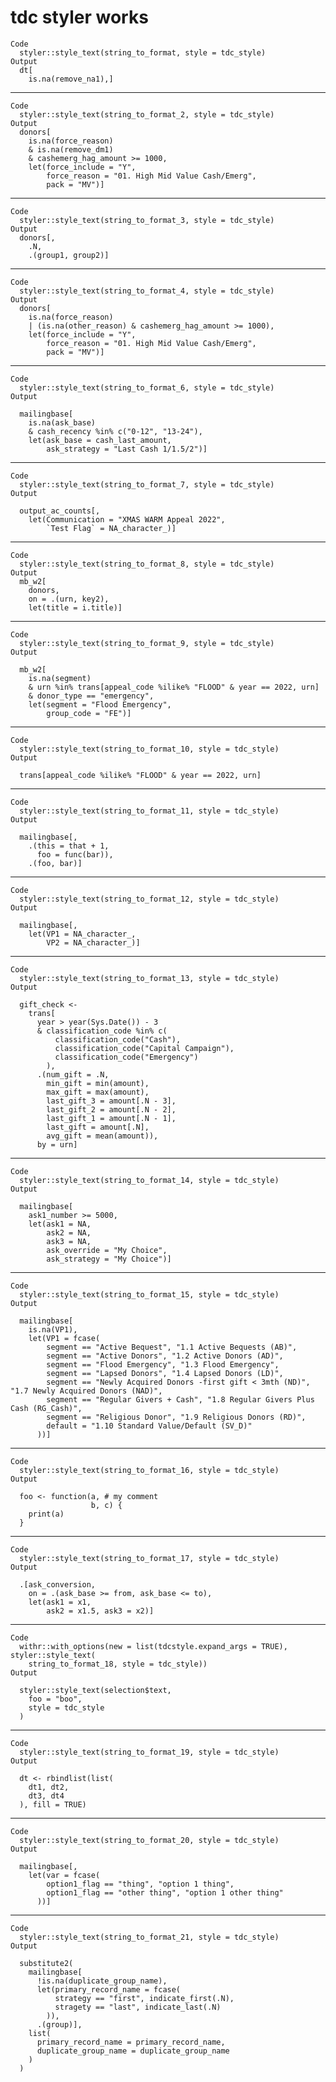 # tdc styler works

    Code
      styler::style_text(string_to_format, style = tdc_style)
    Output
      dt[
        is.na(remove_na1),]

---

    Code
      styler::style_text(string_to_format_2, style = tdc_style)
    Output
      donors[
        is.na(force_reason)
        & is.na(remove_dm1)
        & cashemerg_hag_amount >= 1000,
        let(force_include = "Y",
            force_reason = "01. High Mid Value Cash/Emerg",
            pack = "MV")]

---

    Code
      styler::style_text(string_to_format_3, style = tdc_style)
    Output
      donors[,
        .N,
        .(group1, group2)]

---

    Code
      styler::style_text(string_to_format_4, style = tdc_style)
    Output
      donors[
        is.na(force_reason)
        | (is.na(other_reason) & cashemerg_hag_amount >= 1000),
        let(force_include = "Y",
            force_reason = "01. High Mid Value Cash/Emerg",
            pack = "MV")]

---

    Code
      styler::style_text(string_to_format_6, style = tdc_style)
    Output
      
      mailingbase[
        is.na(ask_base)
        & cash_recency %in% c("0-12", "13-24"),
        let(ask_base = cash_last_amount,
            ask_strategy = "Last Cash 1/1.5/2")]

---

    Code
      styler::style_text(string_to_format_7, style = tdc_style)
    Output
      
      output_ac_counts[,
        let(Communication = "XMAS WARM Appeal 2022",
            `Test Flag` = NA_character_)]

---

    Code
      styler::style_text(string_to_format_8, style = tdc_style)
    Output
      mb_w2[
        donors,
        on = .(urn, key2),
        let(title = i.title)]

---

    Code
      styler::style_text(string_to_format_9, style = tdc_style)
    Output
      
      mb_w2[
        is.na(segment)
        & urn %in% trans[appeal_code %ilike% "FLOOD" & year == 2022, urn]
        & donor_type == "emergency",
        let(segment = "Flood Emergency",
            group_code = "FE")]

---

    Code
      styler::style_text(string_to_format_10, style = tdc_style)
    Output
      
      trans[appeal_code %ilike% "FLOOD" & year == 2022, urn]

---

    Code
      styler::style_text(string_to_format_11, style = tdc_style)
    Output
      
      mailingbase[,
        .(this = that + 1,
          foo = func(bar)),
        .(foo, bar)]

---

    Code
      styler::style_text(string_to_format_12, style = tdc_style)
    Output
      
      mailingbase[,
        let(VP1 = NA_character_,
            VP2 = NA_character_)]

---

    Code
      styler::style_text(string_to_format_13, style = tdc_style)
    Output
      
      gift_check <-
        trans[
          year > year(Sys.Date()) - 3
          & classification_code %in% c(
              classification_code("Cash"),
              classification_code("Capital Campaign"),
              classification_code("Emergency")
            ),
          .(num_gift = .N,
            min_gift = min(amount),
            max_gift = max(amount),
            last_gift_3 = amount[.N - 3],
            last_gift_2 = amount[.N - 2],
            last_gift_1 = amount[.N - 1],
            last_gift = amount[.N],
            avg_gift = mean(amount)),
          by = urn]

---

    Code
      styler::style_text(string_to_format_14, style = tdc_style)
    Output
      
      mailingbase[
        ask1_number >= 5000,
        let(ask1 = NA,
            ask2 = NA,
            ask3 = NA,
            ask_override = "My Choice",
            ask_strategy = "My Choice")]

---

    Code
      styler::style_text(string_to_format_15, style = tdc_style)
    Output
      
      mailingbase[
        is.na(VP1),
        let(VP1 = fcase(
            segment == "Active Bequest", "1.1 Active Bequests (AB)",
            segment == "Active Donors", "1.2 Active Donors (AD)",
            segment == "Flood Emergency", "1.3 Flood Emergency",
            segment == "Lapsed Donors", "1.4 Lapsed Donors (LD)",
            segment == "Newly Acquired Donors -first gift < 3mth (ND)", "1.7 Newly Acquired Donors (NAD)",
            segment == "Regular Givers + Cash", "1.8 Regular Givers Plus Cash (RG_Cash)",
            segment == "Religious Donor", "1.9 Religious Donors (RD)",
            default = "1.10 Standard Value/Default (SV_D)"
          ))]

---

    Code
      styler::style_text(string_to_format_16, style = tdc_style)
    Output
      
      foo <- function(a, # my comment
                      b, c) {
        print(a)
      }

---

    Code
      styler::style_text(string_to_format_17, style = tdc_style)
    Output
      
      .[ask_conversion,
        on = .(ask_base >= from, ask_base <= to),
        let(ask1 = x1,
            ask2 = x1.5, ask3 = x2)]

---

    Code
      withr::with_options(new = list(tdcstyle.expand_args = TRUE), styler::style_text(
        string_to_format_18, style = tdc_style))
    Output
      
      styler::style_text(selection$text,
        foo = "boo",
        style = tdc_style
      )

---

    Code
      styler::style_text(string_to_format_19, style = tdc_style)
    Output
      
      dt <- rbindlist(list(
        dt1, dt2,
        dt3, dt4
      ), fill = TRUE)

---

    Code
      styler::style_text(string_to_format_20, style = tdc_style)
    Output
      
      mailingbase[,
        let(var = fcase(
            option1_flag == "thing", "option 1 thing",
            option1_flag == "other thing", "option 1 other thing"
          ))]

---

    Code
      styler::style_text(string_to_format_21, style = tdc_style)
    Output
      
      substitute2(
        mailingbase[
          !is.na(duplicate_group_name),
          let(primary_record_name = fcase(
              strategy == "first", indicate_first(.N),
              stragety == "last", indicate_last(.N)
            )),
          .(group)],
        list(
          primary_record_name = primary_record_name,
          duplicate_group_name = duplicate_group_name
        )
      )

